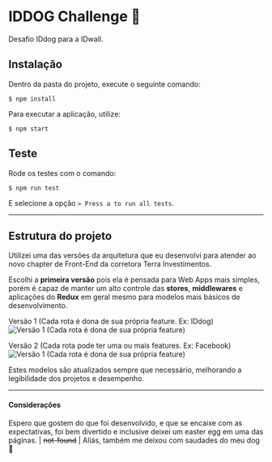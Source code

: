 # IDDOG Challenge  :rocket:

Desafio IDdog para a IDwall.

## Instalação
Dentro da pasta do projeto, execute o seguinte comando:

```
$ npm install
```
Para executar a aplicação, utilize:
```
$ npm start
```

## Teste
Rode os testes com o comando:

```
$ npm run test
```
E selecione a opção `> Press a to run all tests`.


------------

## Estrutura do projeto

Utilizei uma das versões da arquitetura que eu desenvolvi para atender ao novo chapter de Front-End da corretora Terra Investimentos.

Escolhi a **primeira versão** pois ela é pensada para Web Apps mais simples, porém é capaz de manter um alto controle das **stores**, **middlewares** e aplicações do **Redux** em geral mesmo para modelos mais básicos de desenvolvimento.

Versão 1 (Cada rota é dona de sua própria feature. Ex: IDdog)
![Versão 1 (Cada rota é dona de sua própria feature)](https://i.imgur.com/yTNEDeP.png "Versão 1 (Cada rota é dona de sua própria feature)")

Versão 2 (Cada rota pode ter uma ou mais features. Ex: Facebook)
![Versão 1 (Cada rota é dona de sua própria feature)](https://i.imgur.com/lDrSZ8j.png "Versão 1 (Cada rota é dona de sua própria feature)")


Estes modelos são atualizados sempre que necessário, melhorando a legibilidade dos projetos e desempenho.

------------

#### Considerações

Espero que gostem do que foi desenvolvido, e que se encaixe com as expectativas, foi bem divertido e inclusive deixei um easter egg em uma das páginas. | ~~not-found~~ | Aliás, também me deixou com saudades do meu dog  :dog:
